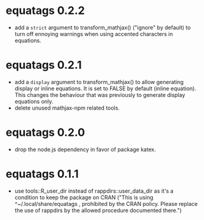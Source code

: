 # equatags 0.2.2

- add a `strict` argument to transform_mathjax() ("ignore" by default) to turn off ennoying warnings when using accented characters in equations.

# equatags 0.2.1

- add a `display` argument to transform_mathjax() to allow generating display or inline equations. It is set to FALSE by default (inline equation). This changes the behaviour that was previously to generate display equations only.
- delete unused mathjax-npm related tools.

# equatags 0.2.0

-   drop the node.js dependency in favor of package katex.

# equatags 0.1.1

-   use tools::R_user_dir instead of rappdirs::user_data_dir as it's a condition to keep the package on CRAN ("This is using \^\~/.local/share/equatags , prohibited by the CRAN policy. Please replace the use of rappdirs by the allowed procedure documented there.")
